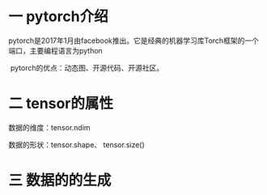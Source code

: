 # 一 pytorch介绍

​        pytorch是2017年1月由facebook推出。它是经典的机器学习库Torch框架的一个端口，主要编程语言为python

​		pytorch的优点：动态图、开源代码、开源社区。



# 二 tensor的属性

数据的维度：tensor.ndim

数据的形状：tensor.shape、 tensor.size()



# 三 数据的的生成

